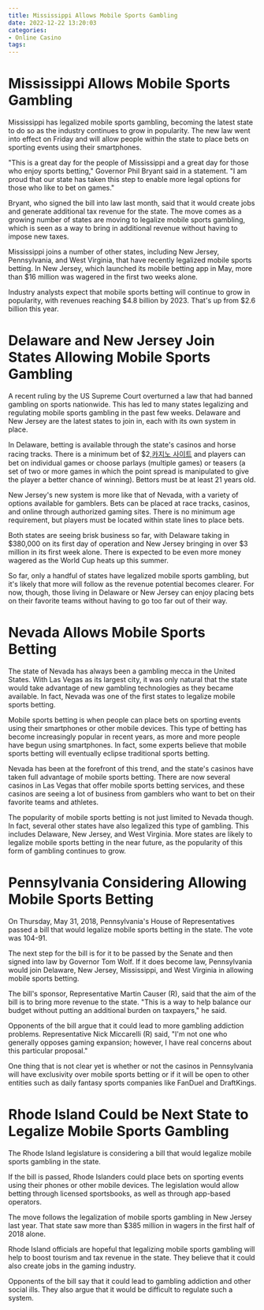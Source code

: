 ```yaml
---
title: Mississippi Allows Mobile Sports Gambling
date: 2022-12-22 13:20:03
categories:
- Online Casino
tags:
---
```



#  Mississippi Allows Mobile Sports Gambling

Mississippi has legalized mobile sports gambling, becoming the latest state to do so as the industry continues to grow in popularity. The new law went into effect on Friday and will allow people within the state to place bets on sporting events using their smartphones.

"This is a great day for the people of Mississippi and a great day for those who enjoy sports betting," Governor Phil Bryant said in a statement. "I am proud that our state has taken this step to enable more legal options for those who like to bet on games."

Bryant, who signed the bill into law last month, said that it would create jobs and generate additional tax revenue for the state. The move comes as a growing number of states are moving to legalize mobile sports gambling, which is seen as a way to bring in additional revenue without having to impose new taxes.

Mississippi joins a number of other states, including New Jersey, Pennsylvania, and West Virginia, that have recently legalized mobile sports betting. In New Jersey, which launched its mobile betting app in May, more than $16 million was wagered in the first two weeks alone.

Industry analysts expect that mobile sports betting will continue to grow in popularity, with revenues reaching $4.8 billion by 2023. That's up from $2.6 billion this year.

#  Delaware and New Jersey Join States Allowing Mobile Sports Gambling

A recent ruling by the US Supreme Court overturned a law that had banned gambling on sports nationwide. This has led to many states legalizing and regulating mobile sports gambling in the past few weeks. Delaware and New Jersey are the latest states to join in, each with its own system in place.

In Delaware, betting is available through the state's casinos and horse racing tracks. There is a minimum bet of $2,[카지노 사이트](https://choegocasino.com/) and players can bet on individual games or choose parlays (multiple games) or teasers (a set of two or more games in which the point spread is manipulated to give the player a better chance of winning). Bettors must be at least 21 years old.

New Jersey's new system is more like that of Nevada, with a variety of options available for gamblers. Bets can be placed at race tracks, casinos, and online through authorized gaming sites. There is no minimum age requirement, but players must be located within state lines to place bets.

Both states are seeing brisk business so far, with Delaware taking in $380,000 on its first day of operation and New Jersey bringing in over $3 million in its first week alone. There is expected to be even more money wagered as the World Cup heats up this summer.

So far, only a handful of states have legalized mobile sports gambling, but it's likely that more will follow as the revenue potential becomes clearer. For now, though, those living in Delaware or New Jersey can enjoy placing bets on their favorite teams without having to go too far out of their way.

#  Nevada Allows Mobile Sports Betting

The state of Nevada has always been a gambling mecca in the United States. With Las Vegas as its largest city, it was only natural that the state would take advantage of new gambling technologies as they became available. In fact, Nevada was one of the first states to legalize mobile sports betting.

Mobile sports betting is when people can place bets on sporting events using their smartphones or other mobile devices. This type of betting has become increasingly popular in recent years, as more and more people have begun using smartphones. In fact, some experts believe that mobile sports betting will eventually eclipse traditional sports betting.

Nevada has been at the forefront of this trend, and the state's casinos have taken full advantage of mobile sports betting. There are now several casinos in Las Vegas that offer mobile sports betting services, and these casinos are seeing a lot of business from gamblers who want to bet on their favorite teams and athletes.

The popularity of mobile sports betting is not just limited to Nevada though. In fact, several other states have also legalized this type of gambling. This includes Delaware, New Jersey, and West Virginia. More states are likely to legalize mobile sports betting in the near future, as the popularity of this form of gambling continues to grow.

#  Pennsylvania Considering Allowing Mobile Sports Betting

On Thursday, May 31, 2018, Pennsylvania's House of Representatives passed a bill that would legalize mobile sports betting in the state. The vote was 104-91.

The next step for the bill is for it to be passed by the Senate and then signed into law by Governor Tom Wolf. If it does become law, Pennsylvania would join Delaware, New Jersey, Mississippi, and West Virginia in allowing mobile sports betting.

The bill's sponsor, Representative Martin Causer (R), said that the aim of the bill is to bring more revenue to the state. "This is a way to help balance our budget without putting an additional burden on taxpayers," he said.

Opponents of the bill argue that it could lead to more gambling addiction problems. Representative Nick Miccarelli (R) said, "I'm not one who generally opposes gaming expansion; however, I have real concerns about this particular proposal."

One thing that is not clear yet is whether or not the casinos in Pennsylvania will have exclusivity over mobile sports betting or if it will be open to other entities such as daily fantasy sports companies like FanDuel and DraftKings.

#  Rhode Island Could be Next State to Legalize Mobile Sports Gambling

The Rhode Island legislature is considering a bill that would legalize mobile sports gambling in the state.

If the bill is passed, Rhode Islanders could place bets on sporting events using their phones or other mobile devices. The legislation would allow betting through licensed sportsbooks, as well as through app-based operators.

The move follows the legalization of mobile sports gambling in New Jersey last year. That state saw more than $385 million in wagers in the first half of 2018 alone.

Rhode Island officials are hopeful that legalizing mobile sports gambling will help to boost tourism and tax revenue in the state. They believe that it could also create jobs in the gaming industry.

Opponents of the bill say that it could lead to gambling addiction and other social ills. They also argue that it would be difficult to regulate such a system.